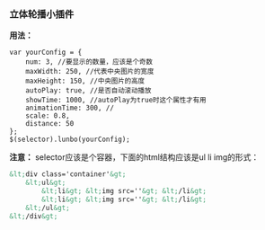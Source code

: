 ### 立体轮播小插件

**用法：**

```
var yourConfig = {
    num: 3, //要显示的数量，应该是个奇数
    maxWidth: 250, //代表中央图片的宽度
    maxHeight: 150, //中央图片的高度
    autoPlay: true, //是否自动滚动播放
    showTime: 1000, //autoPlay为true时这个属性才有用
    animationTime: 300, //
    scale: 0.8,
    distance: 50
};
$(selector).lunbo(yourConfig);
```
**注意：**
selector应该是个容器，下面的html结构应该是ul li img的形式：

```html
&lt;div class='container'&gt;
	&lt;ul&gt;
		&lt;li&gt; &lt;img src=''&gt; &lt;/li&gt;
		&lt;li&gt; &lt;img src=''&gt; &lt;/li&gt;
	&lt;/ul&gt;
&lt;/div&gt;

```
